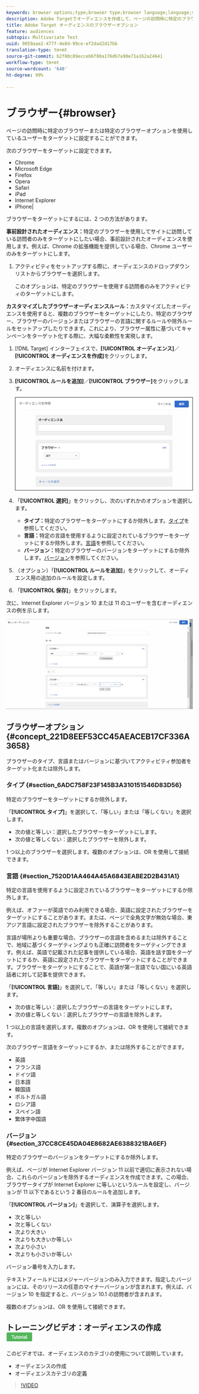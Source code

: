 ```yaml
---
keywords: browser options;type;browser type;browser language;language;version;browser version
description: Adobe Targetでオーディエンスを作成して、ページの訪問時に特定のブラウザーまたは特定のブラウザーオプションを使用しているユーザーをターゲットに設定できます。
title: Adobe Target オーディエンスのブラウザーオプション
feature: audiences
subtopic: Multivariate Test
uuid: 9059aae2-477f-4e8d-99ce-ef2dad2d17bb
translation-type: tm+mt
source-git-commit: b2f80c89ecceb6f88a176db7a90e71a162a24641
workflow-type: tm+mt
source-wordcount: '648'
ht-degree: 99%

---
```



# ブラウザー{#browser}

ページの訪問時に特定のブラウザーまたは特定のブラウザーオプションを使用しているユーザーをターゲットに設定することができます。

次のブラウザーをターゲットに設定できます。

* Chrome
* Microsoft Edge
* Firefox
* Opera
* Safari
* iPad
* Internet Explorer
* iPhone|

ブラウザーをターゲットにするには、2 つの方法があります。

**事前設計されたオーディエンス：**&#x200B;特定のブラウザーを使用してサイトに訪問している訪問者のみをターゲットにしたい場合、事前設計されたオーディエンスを使用します。例えば、Chrome の拡張機能を提供している場合、Chrome ユーザーのみをターゲットにします。

1. アクティビティをセットアップする際に、オーディエンスのドロップダウンリストからブラウザーを選択します。

   このオプションは、特定のブラウザーを使用する訪問者のみをアクティビティのターゲットにします。

**カスタマイズしたブラウザーオーディエンスルール：**&#x200B;カスタマイズしたオーディエンスを使用すると、複数のブラウザーをターゲットにしたり、特定のブラウザー、ブラウザーのバージョンまたはブラウザーの言語に関するルールや除外ルールをセットアップしたりできます。これにより、ブラウザー属性に基づいてキャンペーンをターゲット化する際に、大幅な柔軟性を実現します。

1. [!DNL Target] インターフェイスで、**[!UICONTROL オーディエンス]**／**[!UICONTROL オーディエンスを作成]**&#x200B;をクリックします。
1. オーディエンスに名前を付けます。
1. **[!UICONTROL ルールを追加]**／**[!UICONTROL ブラウザー]**&#x200B;をクリックします。

   ![ルール／ブラウザー](assets/target_browser.png)

1. 「**[!UICONTROL 選択]**」をクリックし、次のいずれかのオプションを選択します。

   * **タイプ：**&#x200B;特定のブラウザーをターゲットにするか除外します。[タイプ](../../../c-target/c-audiences/c-target-rules/browser.md#section_6ADC758F23F145B3A310151546D83D56)を参照してください。
   * **言語：**&#x200B;特定の言語を使用するように設定されているブラウザーをターゲットにするか除外します。[言語](../../../c-target/c-audiences/c-target-rules/browser.md#section_7520D1AA464A45A6843EABE2D2B431A1)を参照してください。
   * **バージョン：**&#x200B;特定のブラウザーのバージョンをターゲットにするか除外します。[バージョン](../../../c-target/c-audiences/c-target-rules/browser.md#section_37CC8CE45DA04E8682AE6388321BA6EF)を参照してください。

1. （オプション）「**[!UICONTROL ルールを追加]**」をクリックして、オーディエンス用の追加のルールを設定します。
1. 「**[!UICONTROL 保存]**」をクリックします。

次に、Internet Explorer バージョン 10 または 11 のユーザーを含むオーディエンスの例を示します。

![IE 10 および 11 をターゲット設定](/help/c-target/c-audiences/c-target-rules/assets/target_ie-10-11.png)

## ブラウザーオプション {#concept_221D8EEF53CC45AEACEB17CF336A3658}

ブラウザーのタイプ、言語またはバージョンに基づいてアクティビティ参加者をターゲット化または除外します。

### タイプ {#section_6ADC758F23F145B3A310151546D83D56}

特定のブラウザーをターゲットにするか除外します。

「**[!UICONTROL タイプ]**」を選択して、「等しい」または「等しくない」を選択します。

* 次の値と等しい：選択したブラウザーをターゲットにします。
* 次の値と等しくない：選択したブラウザーを除外します。

1 つ以上のブラウザーを選択します。複数のオプションは、OR を使用して接続できます。

### 言語 {#section_7520D1AA464A45A6843EABE2D2B431A1}

特定の言語を使用するように設定されているブラウザーをターゲットにするか除外します。

例えば、オファーが英語でのみ利用できる場合、英語に設定されたブラウザーをターゲットにすることがあります。または、ページで全角文字が無効な場合、東アジア言語に設定されたブラウザーを除外することがあります。

言語が場所よりも重要な場合、ブラウザーの言語を含めるまたは除外することで、地域に基づくターゲティングよりも正確に訪問者をターゲティングできます。例えば、英語で記載された記事を提供している場合、英語を話す国をターゲットにするか、英語に設定されたブラウザーをターゲットにすることができます。ブラウザーをターゲットにすることで、英語が第一言語でない国にいる英語話者に対して記事を提供できます。

「**[!UICONTROL 言語]**」を選択して、「等しい」または「等しくない」を選択します。

* 次の値と等しい：選択したブラウザーの言語をターゲットにします。
* 次の値と等しくない：選択したブラウザーの言語を除外します。

1 つ以上の言語を選択します。複数のオプションは、OR を使用して接続できます。

次のブラウザー言語をターゲットにするか、または除外することができます。

* 英語
* フランス語
* ドイツ語
* 日本語
* 韓国語
* ポルトガル語
* ロシア語
* スペイン語
* 繁体字中国語

### バージョン {#section_37CC8CE45DA04E8682AE6388321BA6EF}

特定のブラウザーのバージョンをターゲットにするか除外します。

例えば、ページが Internet Explorer バージョン 11 以前で適切に表示されない場合、これらのバージョンを除外するオーディエンスを作成できます。この場合、ブラウザータイプが Internet Explorer に等しいというルールを設定し、バージョンが 11 以下であるという 2 番目のルールを追加します。

「**[!UICONTROL バージョン]**」を選択して、演算子を選択します。

* 次と等しい
* 次と等しくない
* 次より大きい
* 次よりも大きいか等しい
* 次より小さい
* 次よりも小さいか等しい

バージョン番号を入力します。

テキストフィールドにはメジャーバージョンのみ入力できます。指定したバージョンには、そのリリースの任意のマイナーバージョンが含まれます。例えば、バージョン 10 を指定すると、バージョン 10.1 の訪問者が含まれます。

複数のオプションは、OR を使用して接続できます。

## トレーニングビデオ：オーディエンスの作成 ![チュートリアルバッジ](/help/assets/tutorial.png)

このビデオでは、オーディエンスのカテゴリの使用について説明しています。

* オーディエンスの作成
* オーディエンスカテゴリの定義

>[!VIDEO](https://video.tv.adobe.com/v/17392)